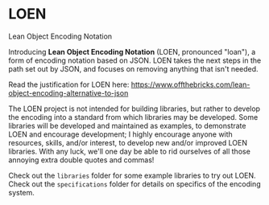# LOEN
Lean Object Encoding Notation

Introducing **Lean Object Encoding Notation** (LOEN, pronounced "loan"), a form of encoding notation based on JSON. LOEN takes the next steps in the path set out by JSON, and focuses on removing anything that isn't needed.

Read the justification for LOEN here: https://www.offthebricks.com/lean-object-encoding-alternative-to-json

The LOEN project is not intended for building libraries, but rather to develop the encoding into a standard from which libraries may be developed. Some libraries will be developed and maintained as examples, to demonstrate LOEN and encourage development; I highly encourage anyone with resources, skills, and/or interest, to develop new and/or improved LOEN libraries. With any luck, we'll one day be able to rid ourselves of all those annoying extra double quotes and commas!

Check out the `libraries` folder for some example libraries to try out LOEN.
Check out the `specifications` folder for details on specifics of the encoding system.
